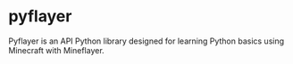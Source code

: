 # pyflayer
Pyflayer is an API Python library designed for learning Python basics using Minecraft with Mineflayer.
